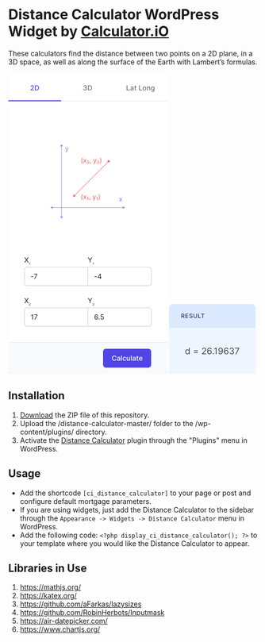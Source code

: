 # Distance Calculator WordPress Widget by [Calculator.iO](https://www.calculator.io/ "Calculator.iO Homepage")

These calculators find the distance between two points on a 2D plane, in a 3D space, as well as along the surface of the Earth with Lambert’s formulas.

![Distance Calculator Input Form](/assets/images/screenshot-1.png "Distance Calculator Input Form")
![Distance Calculator Calculation Results](/assets/images/screenshot-2.png "Distance Calculator Calculation Results")

## Installation

1. [Download](https://github.com/pub-calculator-io/age-calculator/archive/refs/heads/master.zip) the ZIP file of this repository.
2. Upload the /distance-calculator-master/ folder to the /wp-content/plugins/ directory.
3. Activate the [Distance Calculator](https://www.calculator.io/distance-calculator/ "Distance Calculator Homepage") plugin through the "Plugins" menu in WordPress.

## Usage
* Add the shortcode `[ci_distance_calculator]` to your page or post and configure default mortgage parameters.
* If you are using widgets, just add the Distance Calculator to the sidebar through the `Appearance -> Widgets -> Distance Calculator` menu in WordPress.
* Add the following code: `<?php display_ci_distance_calculator(); ?>` to your template where you would like the Distance Calculator to appear.

## Libraries in Use
1. https://mathjs.org/
2. https://katex.org/
3. https://github.com/aFarkas/lazysizes
4. https://github.com/RobinHerbots/Inputmask
5. https://air-datepicker.com/
6. https://www.chartjs.org/
